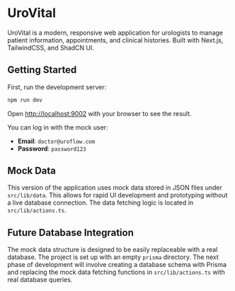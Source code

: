 # UroVital

UroVital is a modern, responsive web application for urologists to manage patient information, appointments, and clinical histories. Built with Next.js, TailwindCSS, and ShadCN UI.

## Getting Started

First, run the development server:

```bash
npm run dev
```

Open [http://localhost:9002](http://localhost:9002) with your browser to see the result.

You can log in with the mock user:
- **Email**: `doctor@uroflow.com`
- **Password**: `password123`

## Mock Data

This version of the application uses mock data stored in JSON files under `src/lib/data`. This allows for rapid UI development and prototyping without a live database connection. The data fetching logic is located in `src/lib/actions.ts`.

## Future Database Integration

The mock data structure is designed to be easily replaceable with a real database. The project is set up with an empty `prisma` directory. The next phase of development will involve creating a database schema with Prisma and replacing the mock data fetching functions in `src/lib/actions.ts` with real database queries.
